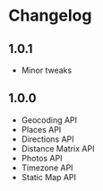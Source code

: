 # Changelog

## 1.0.1
- Minor tweaks

## 1.0.0

- Geocoding API
- Places API
- Directions API
- Distance Matrix API
- Photos API
- Timezone API
- Static Map API
